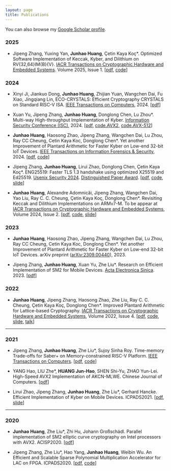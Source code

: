 ```yaml
---
layout: page
title: Publications
---
```

You can also browse my [Google Scholar profile](https://scholar.google.com/citations?hl=zh-CN&user=eMDUxIoAAAAJ).

### 2025

- Jipeng Zhang, Yuxing Yan, **Junhao Huang**, Çetin Kaya Koç*. Optimized Software Implementation of Keccak, Kyber, and Dilithium on RV{32,64}IM{B}{V}. [IACR Transactions on Cryptographic Hardware and Embedded Systems](https://tches.iacr.org/index.php/TCHES/issue/archive). Volume 2025, Issue 1. [[pdf](https://ji-peng.github.io/uploads/tches2025/paper.pdf), [code](https://github.com/Ji-Peng/PQRV/tree/ches2025)]

### 2024

- Xinyi Ji, Jiankuo Dong, **Junhao Huang**, Zhijian Yuan, Wangchen Dai, Fu Xiao, Jingqiang Lin, ECO-CRYSTALS: Efficient Cryptography CRYSTALS on Standard RISC-V ISA. [IEEE Transactions on Computers](https://ieeexplore.ieee.org/xpl/RecentIssue.jsp?punumber=12), 2024. [[pdf](https://eprint.iacr.org/2024/1198.pdf)]

- Xuan Yu, Jipeng Zhang, **Junhao Huang**, Donglong Chen, Lu Zhou*. Multi-way High-throughput Implementation of Kyber. [Information Security Conference (ISC)](https://isc24.cs.gmu.edu/accepted-papers/), 2024. [[pdf](/assets/paper/ISC2024.pdf), [code.AVX2](https://github.com/cccccosine/Kyber_AVX2_16w), [code.AVX-512](https://github.com/cccccosine/Kyber_AVX512_32w)]


- **Junhao Huang**, Haosong Zhao, Jipeng Zhang, Wangchen Dai, Lu Zhou, Ray CC Cheung, Cetin Kaya Koc, Donglong Chen*. Yet another Improvement of Plantard Arithmetic for Faster Kyber on Low-end 32-bit IoT Devices. [IEEE Transactions on Information Forensics & Security](https://ieeexplore.ieee.org/xpl/RecentIssue.jsp?punumber=10206), 2024. [[pdf](https://ieeexplore.ieee.org/document/10453274/), [code](https://github.com/UIC-ESLAS/Kyber_RV_M3)]

- Jipeng Zhang, **Junhao Huang**, Lirui Zhao, Donglong Chen, Çetin Kaya Koç*. ENG25519: Faster TLS 1.3 handshake using optimized X25519 and Ed25519. [Usenix Security 2024](https://www.usenix.org/conference/usenixsecurity24/). [Distinguished Paper Award](/assets/awards/sec24_distinguished_paper_awar.pdf). [[pdf](https://ji-peng.github.io/uploads/usenix_security2024/paper.pdf), [code](https://github.com/Ji-Peng/eng25519_artifact), [slide](https://ji-peng.github.io/uploads/usenix_security2024/slide.pdf)]

- **Junhao Huang**, Alexandre Adomnicăi, Jipeng Zhang, Wangchen Dai, Yao Liu, Ray C. C. Cheung, Çetin Kaya Koç, Donglong Chen*. Revisiting Keccak and Dilithium Implementations on ARMv7-M. To be appear at [IACR Transactions on Cryptographic Hardware and Embedded Systems](https://tches.iacr.org/index.php/TCHES/issue/archive), Volume 2024, Issue 2. [[pdf](/assets/paper/TCHES2024_2.pdf), [code](https://github.com/UIC-ESLAS/Dilithium-Multi-Moduli), [slide](/assets/slides/slide_TCHES2024.pdf)]


### 2023

- **Junhao Huang**, Haosong Zhao, Jipeng Zhang, Wangchen Dai, Lu Zhou, Ray CC Cheung, Cetin Kaya Koc, Donglong Chen*. Yet another Improvement of Plantard Arithmetic for Faster Kyber on Low-end 32-bit IoT Devices. arXiv preprint ([arXiv:2309.00440](https://arxiv.org/abs/2309.00440)), 2023.

- Jipeng Zhang, **Junhao Huang**, Xuan Yu, Zhe Liu*. Research on Efficient Implementation of SM2 for Mobile Devices. [Acta Electronica Sinica](https://www.ejournal.org.cn/CN/0372-2112/home.shtml). 2023. [[pdf](https://www.ejournal.org.cn/EN/10.12263/DZXB.20221419)]


### 2022

- **Junhao Huang**, Jipeng Zhang, Haosong Zhao, Zhe Liu, Ray C. C. Cheung, Çetin Kaya Koç, Donglong Chen*. Improved Plantard Arithmetic for Lattice-based Cryptography. [IACR Transactions on Cryptographic Hardware and Embedded Systems](https://ches.iacr.org/), Volume 2022, Issue 4. [[pdf](https://eprint.iacr.org/2022/956.pdf), [code](https://github.com/UIC-ESLAS/ImprovedPlantardArithmetic), [slide](/assets/slides/slide_TCHES2022.pdf), [talk](/assets/slides/talk_TCHES2022.mp4)]

---
### 2021

- Jipeng Zhang, **Junhao Huang**, Zhe Liu*, Sujoy Sinha Roy. Time-memory Trade-offs for Saber+ on Memory-constrained RISC-V Platform. [IEEE Transactions on Computers](https://ieeexplore.ieee.org/xpl/RecentIssue.jsp?punumber=12). [[pdf](/assets/paper/TC2021.pdf), [code](https://github.com/Ji-Peng/Saber_RV32)]
  
- YANG Hao, LIU Zhe*, **HUANG Jun-Hao**, SHEN Shi-Yu, ZHAO Yun-Lei. High-Speed AVX2 Implementation of AKCN-MLWE. Chinese Journal of Computers. [[pdf](/assets/paper/CJC2021.pdf)]
  
- Lirui Zhao, Jipeng Zhang, **Junhao Huang**, Zhe Liu*, Gerhard Hancke. Efficient Implementation of Kyber on Mobile Devices. ICPADS2021. [[pdf](/assets/paper/ICPADS2021.pdf), [slide](/assets/slides/slide_ICPADS2021.pdf)]

---
### 2020

- **Junhao Huang**, Zhe Liu*, Zhi Hu, Johann Großschädl. Parallel implementation of SM2 elliptic curve cryptography on Intel processors with AVX2. ACISP2020. [[pdf](/assets/paper/ACISP2020.pdf)]
  
- Jipeng Zhang, Zhe Liu*, Hao Yang, **Junhao Huang**, Weibin Wu. An Efficient and Scalable Sparse Polynomial Multiplication Accelerator for LAC on FPGA. ICPADS2020. [[pdf](/assets/paper/ICPADS2020.pdf), [code](https://github.com/Ji-Peng/LAC_SPM_Code)]
 